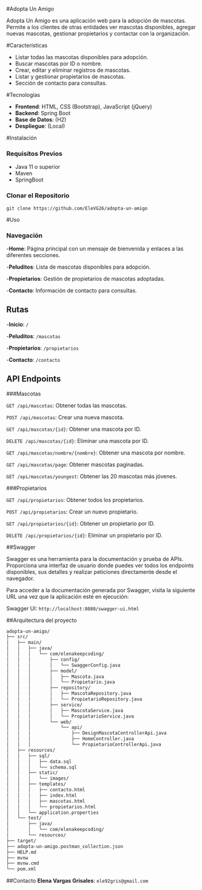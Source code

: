 #Adopta Un Amigo

Adopta Un Amigo es una aplicación web para la adopción de mascotas. Permite a los clientes de otras entidades ver mascotas disponibles, agregar nuevas mascotas, gestionar propietarios y contactar con la organización.


#Características

- Listar todas las mascotas disponibles para adopción.
- Buscar mascotas por ID o nombre.
- Crear, editar y eliminar registros de mascotas.
- Listar y gestionar propietarios de mascotas.
- Sección de contacto para consultas.

#Tecnologías

- **Frontend**: HTML, CSS (Bootstrap), JavaScript (jQuery)
- **Backend**: Spring Boot
- **Base de Datos**: (H2)
- **Despliegue**: (Local)

#Instalación

### Requisitos Previos

- Java 11 o superior
- Maven
- SpringBoot

### Clonar el Repositorio

``` 
git clone https://github.com/EleVG26/adopta-un-amigo
```

#Uso
### Navegación
-**Home**: Página principal con un mensaje de bienvenida y enlaces a las diferentes secciones.

-**Peluditos**: Lista de mascotas disponibles para adopción.

-**Propietarios**: Gestión de propietarios de mascotas adoptadas.

-**Contacto**: Información de contacto para consultas.


## Rutas

-**Inicio**: `/`

-**Peluditos**: `/mascotas` 

-**Propietarios**: `/propietarios`

-**Contacto**: `/contacto` 



## API Endpoints

###Mascotas

`GET /api/mascotas`: Obtener todas las mascotas.

`POST /api/mascotas`: Crear una nueva mascota.

`GET /api/mascotas/{id}`: Obtener una mascota por ID.

`DELETE /api/mascotas/{id}`: Eliminar una mascota por ID.

`GET /api/mascotas/nombre/{nombre}`: Obtener una mascota por nombre.

`GET /api/mascotas/page`: Obtener mascotas paginadas.

`GET /api/mascotas/youngest`: Obtener las 20 mascotas más jóvenes.


###Propietarios

`GET /api/propietarios`: Obtener todos los propietarios.

`POST /api/propietarios`: Crear un nuevo propietario.

`GET /api/propietarios/{id}`: Obtener un propietario por ID.

`DELETE /api/propietarios/{id}`: Eliminar un propietario por ID.


##Swagger

Swagger es una herramienta para la documentación y prueba de APIs. Proporciona una interfaz de usuario donde puedes ver todos los endpoints disponibles, sus detalles y realizar peticiones directamente desde el navegador.

Para acceder a la documentación generada por Swagger, visita la siguiente URL una vez que la aplicación esté en ejecución:

Swagger UI: ```http://localhost:8080/swagger-ui.html```


##Arquitectura del proyecto

```txt
adopta-un-amigo/
├── src/
│   ├── main/
│   │   ├── java/
│   │   │   └── com/elenakeepcoding/
│   │   │       ├── config/
│   │   │       │   └── SwaggerConfig.java
│   │   │       ├── model/
│   │   │       │   ├── Mascota.java
│   │   │       │   └── Propietario.java
│   │   │       ├── repository/
│   │   │       │   ├── MascotaRepository.java
│   │   │       │   └── PropietarioRepository.java
│   │   │       ├── service/
│   │   │       │   ├── MascotaService.java
│   │   │       │   └── PropietarioService.java
│   │   │       └── web/
│   │   │           └── api/
│   │   │               ├── DesignMascotaControllerApi.java
│   │   │               ├── HomeController.java
│   │   │               └── PropietarioControllerApi.java
│   ├── resources/
│   │   ├── sql/
│   │   │   ├── data.sql
│   │   │   └── schema.sql
│   │   ├── static/
│   │   │   └── images/
│   │   ├── templates/
│   │   │   ├── contacto.html
│   │   │   ├── index.html
│   │   │   ├── mascotas.html
│   │   │   └── propietarios.html
│   │   └── application.properties
│   └── test/
│       ├── java/
│       │   └── com/elenakeepcoding/
│       └── resources/
├── target/
├── adopta-un-amigo.postman_collection.json
├── HELP.md
├── mvnw
├── mvnw.cmd
└── pom.xml
```

##Contacto
**Elena Vargas Grisales**: `ele92gris@gmail.com`
